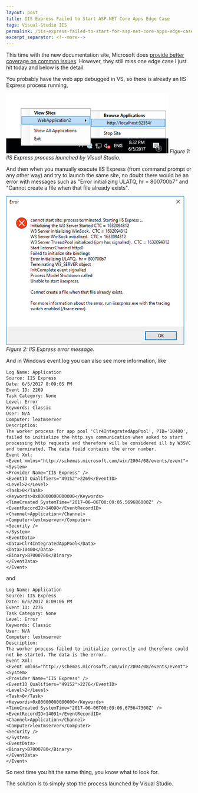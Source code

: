 ```yaml
---
layout: post
title: IIS Express Failed to Start ASP.NET Core Apps Edge Case
tags: Visual-Studio IIS
permalink: /iis-express-failed-to-start-for-asp-net-core-apps-edge-case-78efdc18e1c6
excerpt_separator: <!--more-->
---
```

This time with the new documentation site, Microsoft does [provide better coverage on common issues](https://docs.microsoft.com/aspnet/core/publishing/iis#common-errors). However, they still miss one edge case I just hit today and below is the detail.
<!--more-->

You probably have the web app debugged in VS, so there is already an IIS Express process running,

![img-description](/images/iis-express-tray.png)
_Figure 1: IIS Express process launched by Visual Studio._

And then when you manually execute IIS Express (from command prompt or any other way) and try to launch the same site, no doubt there would be an error with messages such as "Error initializing ULATQ, hr = 800700b7" and "Cannot create a file when that file already exists".

![img-description](/images/iis-express-error.png)
_Figure 2: IIS Express error message._

And in Windows event log you can also see more information, like

``` text
Log Name: Application
Source: IIS Express
Date: 6/5/2017 8:09:05 PM
Event ID: 2269
Task Category: None
Level: Error
Keywords: Classic
User: N/A
Computer: lextmserver
Description:
The worker process for app pool 'Clr4IntegratedAppPool', PID='10400', failed to initialize the http.sys communication when asked to start processing http requests and therefore will be considered ill by W3SVC and terminated. The data field contains the error number.
Event Xml:
<Event xmlns="http://schemas.microsoft.com/win/2004/08/events/event">
<System>
<Provider Name="IIS Express" />
<EventID Qualifiers="49152">2269</EventID>
<Level>2</Level>
<Task>0</Task>
<Keywords>0x80000000000000</Keywords>
<TimeCreated SystemTime="2017–06–06T00:09:05.569686000Z" />
<EventRecordID>14090</EventRecordID>
<Channel>Application</Channel>
<Computer>lextmserver</Computer>
<Security />
</System>
<EventData>
<Data>Clr4IntegratedAppPool</Data>
<Data>10400</Data>
<Binary>B7000780</Binary>
</EventData>
</Event>
```
and
``` text
Log Name: Application
Source: IIS Express
Date: 6/5/2017 8:09:06 PM
Event ID: 2276
Task Category: None
Level: Error
Keywords: Classic
User: N/A
Computer: lextmserver
Description:
The worker process failed to initialize correctly and therefore could not be started. The data is the error.
Event Xml:
<Event xmlns="http://schemas.microsoft.com/win/2004/08/events/event">
<System>
<Provider Name="IIS Express" />
<EventID Qualifiers="49152">2276</EventID>
<Level>2</Level>
<Task>0</Task>
<Keywords>0x80000000000000</Keywords>
<TimeCreated SystemTime="2017–06–06T00:09:06.675647300Z" />
<EventRecordID>14091</EventRecordID>
<Channel>Application</Channel>
<Computer>lextmserver</Computer>
<Security />
</System>
<EventData>
<Binary>B7000780</Binary>
</EventData>
</Event>
```
So next time you hit the same thing, you know what to look for.

The solution is to simply stop the process launched by Visual Studio.

